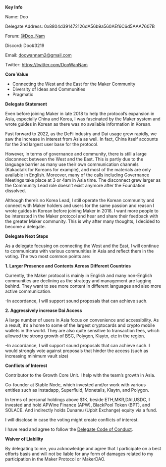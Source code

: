 **Key Info**

Name: Doo

Delegate Address: 0x8804d391472126dA56b9a560AEf6C6d5AAA7607B

Forum: [@Doo_Nam](https://forum.makerdao.com/u/doo_nam)

Discord: Doo#3219

Email: [doowannam2@gmail.com](mailto:doowannam2@gmail.com)

Twitter: https://twitter.com/DooWanNam

**Core Value**

* Connecting the West and the East for the Maker Community
* Diversity of Ideas and Communities
* Pragmatic

**Delegate Statement**

Even before joining Maker in late 2018 to help the protocol’s expansion in Asia, especially China and Korea, I was fascinated by the Maker system and wrote guides in Korean as there was no available information in Korean.

Fast forward to 2022, as the DeFi industry and Dai usage grew rapidly, we saw the increase in interest from Asia as well. In fact, China itself accounts for the 2nd largest user base for the protocol.

However, in terms of governance and community, there is still a large disconnect between the West and the East. This is partly due to the language barrier as many use their own communication channels (Kakaotalk for Koreans for example), and most of the materials are only available in English. Moreover, many of the calls including Governance Meetings take place at 3 or 4am in Asia time. The disconnect grew larger as the Community Lead role doesn’t exist anymore after the Foundation dissolved.

Although there’s no Korea Lead, I still operate the Korean community and connect with Maker holders and users for the same passion and reason I wrote guides in Korean before joining Maker in 2018. I want more people to be interested in the Maker protocol and hear and share their feedback with the greater Maker community. This is why after many thoughts, I decided to become a delegate.

**Delegate Next Steps**

As a delegate focusing on connecting the West and the East, I will continue to communicate with various communities in Asia and reflect them in the voting. The two most common points are:

**1. Larger Presence and Contents Across Different Countries**

Currently, the Maker protocol is mainly in English and many non-English communities are declining as the strategy and management are lagging behind. They want to see more content in different languages and also more active communication.

-In accordance, I will support sound proposals that can achieve such.

**2. Aggressively increase Dai Access**

A large number of users in Asia focus on convenience and accessibility. As a result, it’s a home to some of the largest cryptocards and crypto mobile wallets in the world. They are also quite sensitive to transaction fees, which allowed the strong growth of BSC, Polygon, Klaytn, etc in the region.

-In accordance, I will support sound proposals that can achieve such. I would strongly vote against proposals that hinder the access (such as increasing minimum vault size)

**Conflicts of Interest**

Contributor to the Growth Core Unit. I help with the team’s growth in Asia.

Co-founder at Stable Node, which invested and/or work with various entities such as Instadapp, Superfluid, Monetalis, Klaytn, and Polygon.

In terms of personal holdings above $1K, beside ETH,MKR,DAI,USDC, I invested and hold APWine Finance (APW), BlackPool Token (BPT), and SOLACE. And indirectly holds Dunamu (Upbit Exchange) equity via a fund.

I will disclose in case the voting might create conflicts of interest.

I have read and agree to follow the [Delegate Code of Conduct](https://forum.makerdao.com/t/recognised-delegate-code-of-conduct/9384).

**Waiver of Liability**

By delegating to me, you acknowledge and agree that I participate on a best efforts basis and will not be liable for any form of damages related to my participation in the Maker Protocol or MakerDAO.
